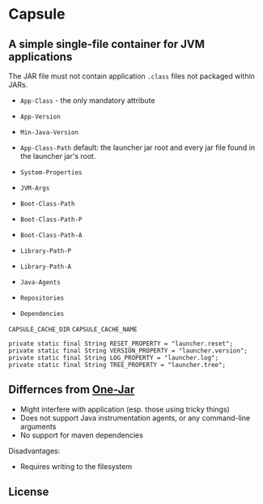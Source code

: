 # Capsule

## A simple single-file container for JVM applications

The JAR file must not contain application `.class` files not packaged within JARs.

 * `App-Class` - the only mandatory attribute
 * `App-Version`
 * `Min-Java-Version`
 * `App-Class-Path` default: the launcher jar root and every jar file found in the launcher jar's root.
 * `System-Properties`
 * `JVM-Args`
 * `Boot-Class-Path`
 * `Boot-Class-Path-P`
 * `Boot-Class-Path-A`
 * `Library-Path-P`
 * `Library-Path-A`
 * `Java-Agents`



 * `Repositories`
 * `Dependencies`


`CAPSULE_CACHE_DIR`
`CAPSULE_CACHE_NAME`

    private static final String RESET_PROPERTY = "launcher.reset";
    private static final String VERSION_PROPERTY = "launcher.version";
    private static final String LOG_PROPERTY = "launcher.log";
    private static final String TREE_PROPERTY = "launcher.tree";
    
 ## Differnces from [One-Jar](http://one-jar.sourceforge.net/)

 * Might interfere with application (esp. those using tricky things)
 * Does not support Java instrumentation agents, or any command-line arguments
 * No support for maven dependencies

 Disadvantages:

 * Requires writing to the filesystem


 ## License